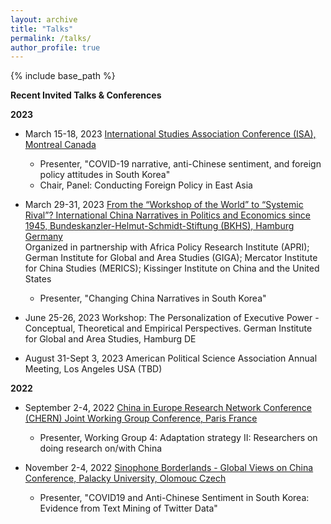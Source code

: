 ```yaml
---
layout: archive
title: "Talks"
permalink: /talks/
author_profile: true
---
```


{% include base_path %}

**Recent Invited Talks & Conferences**

**2023**

- March 15-18, 2023 [International Studies Association Conference (ISA), Montreal Canada](https://www.isanet.org/Conferences/ISA2023)
   * Presenter, "COVID-19 narrative, anti-Chinese sentiment, and foreign policy attitudes in South Korea"
   * Chair, Panel: Conducting Foreign Policy in East Asia
   
- March 29-31, 2023 [From the “Workshop of the World” to “Systemic Rival”? International China Narratives in Politics and Economics since 1945, Bundeskanzler-Helmut-Schmidt-Stiftung (BKHS), Hamburg Germany](https://www.helmut-schmidt.de/en/)   
Organized in partnership with Africa Policy Research Institute (APRI); German Institute for Global and Area Studies (GIGA); Mercator Institute for China Studies (MERICS); Kissinger Institute on China and the United States     
   * Presenter, "Changing China Narratives in South Korea"

- June 25-26, 2023 Workshop: The Personalization of Executive Power - Conceptual, Theoretical and Empirical Perspectives. German Institute for Global and Area Studies, Hamburg DE

- August 31-Sept 3, 2023 American Political Science Association Annual Meeting, Los Angeles USA (TBD)

**2022**

- September 2-4, 2022 [China in Europe Research Network Conference (CHERN) Joint Working Group Conference, Paris France](https://china-in-europe.net/chern-joint-working-group-conference-in-september-2022-at-inalco-paris/)   
   * Presenter, Working Group 4: Adaptation strategy II: Researchers on doing research on/with China

- November 2-4, 2022 [Sinophone Borderlands - Global Views on China Conference, Palacky University, Olomouc Czech](https://sinofon.cz/surveys/)  
   * Presenter, "COVID19 and Anti-Chinese Sentiment in South Korea: Evidence from Text Mining of Twitter Data"
